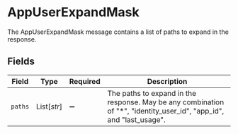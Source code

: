 # AppUserExpandMask

The AppUserExpandMask message contains a list of paths to expand in the response.


## Fields

| Field                                                                                                               | Type                                                                                                                | Required                                                                                                            | Description                                                                                                         |
| ------------------------------------------------------------------------------------------------------------------- | ------------------------------------------------------------------------------------------------------------------- | ------------------------------------------------------------------------------------------------------------------- | ------------------------------------------------------------------------------------------------------------------- |
| `paths`                                                                                                             | List[*str*]                                                                                                         | :heavy_minus_sign:                                                                                                  | The paths to expand in the response. May be any combination of "*", "identity_user_id", "app_id", and "last_usage". |